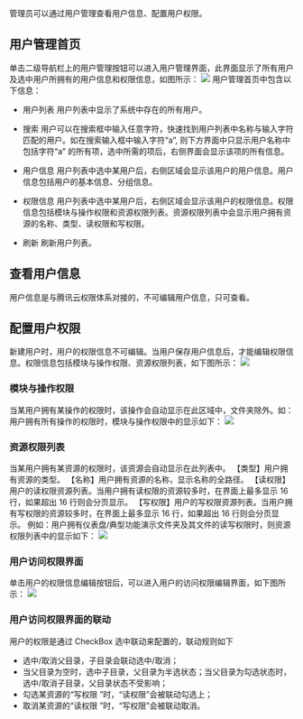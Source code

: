 管理员可以通过用户管理查看用户信息、配置用户权限。

## 用户管理首页
单击二级导航栏上的用户管理按钮可以进入用户管理界面，此界面显示了所有用户及选中用户所拥有的用户信息和权限信息，如图所示：
![](https://main.qcloudimg.com/raw/40d4813f2ca72701c97e687b1c416ed8.png)
用户管理首页中包含以下信息：
- 用户列表
用户列表中显示了系统中存在的所有用户。

- 搜索
用户可以在搜索框中输入任意字符，快速找到用户列表中名称与输入字符匹配的用户。如在搜索输入框中输入字符“a”, 则下方界面中只显示用户名称中包括字符“a” 的所有项，选中所需的项后，右侧界面会显示该项的所有信息。


- 用户信息
用户列表中选中某用户后，右侧区域会显示该用户的用户信息。用户信息包括用户的基本信息、分组信息。

- 权限信息
用户列表中选中某用户后，右侧区域会显示该用户的权限信息。权限信息包括模块与操作权限和资源权限列表。资源权限列表中会显示用户拥有资源的名称、类型、读权限和写权限。

- 刷新
刷新用户列表。


## 查看用户信息
用户信息是与腾讯云权限体系对接的，不可编辑用户信息，只可查看。

## 配置用户权限
新建用户时，用户的权限信息不可编辑。当用户保存用户信息后，才能编辑权限信息。权限信息包括模块与操作权限、资源权限列表，如下图所示：
![](https://main.qcloudimg.com/raw/a0c427c59b631f6bccb1e0eb62885300.png)


### 模块与操作权限
当某用户拥有某操作的权限时，该操作会自动显示在此区域中，文件夹除外。如：用户拥有所有操作的权限时，模块与操作权限中的显示如下：
![](https://main.qcloudimg.com/raw/6e19f05568d3a1b89937f97ea9f6aebb.png)


### 资源权限列表
当某用户拥有某资源的权限时，该资源会自动显示在此列表中。
【类型】用户拥有资源的类型。
【名称】用户拥有资源的名称，显示名称的全路径。
【读权限】用户的读权限资源列表。当用户拥有读权限的资源较多时，在界面上最多显示 16 行，如果超出 16 行则会分页显示。
【写权限】用户的写权限资源列表。当用户拥有写权限的资源较多时，在界面上最多显示 16 行，如果超出 16 行则会分页显示。
例如：用户拥有仪表盘/典型功能演示文件夹及其文件的读写权限时，则资源权限列表中的显示如下：
![](https://main.qcloudimg.com/raw/70ec4bad0d5c027f880d5e7e3fb9dc7f.png)

### 用户访问权限界面
单击用户的权限信息编辑按钮后，可以进入用户的访问权限编辑界面，如下图所示：
![](https://main.qcloudimg.com/raw/3f4c62b305a26bb0c9a7bb224e07e1d0.png)

### 用户访问权限界面的联动
用户的权限是通过 CheckBox 选中联动来配置的，联动规则如下
- 选中/取消父目录，子目录会联动选中/取消；
- 当父目录为空时，选中子目录，父目录为半选状态；当父目录为勾选状态时，选中/取消子目录，父目录状态不受影响；
- 勾选某资源的“写权限 ”时，“读权限”会被联动勾选上；
- 取消某资源的“读权限 ”时，“写权限”会被联动取消。
